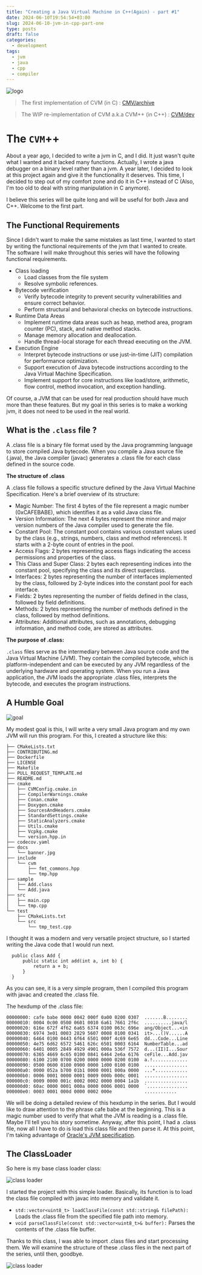 ```yaml
---
title: "Creating a Java Virtual Machine in C++(Again) - part #1"
date: 2024-06-10T19:54:54+03:00
slug: 2024-06-10-jvm-in-cpp-part-one
type: posts
draft: false
categories:
  - development
tags:
  - jvm
  - java
  - cpp
  - compiler
---
```



![logo](/images/jvm-in-cpp/javalogo.gif)


> The first implementation of CVM (in C) : [CMV/archive](https://github.com/lvntky/CVM/tree/archive) <br>

> The WIP re-implementation of CVM a.k.a CVM++ (in C++) : [CVM/dev](https://github.com/lvntky/CVM/tree/dev) 

# The `CVM`++
About a year ago, I decided to write a jvm in C, and I did. It just wasn't quite what I wanted and it lacked many functions. Actually, I wrote a java debugger on a binary level rather than a jvm. A year later, I decided to look at this project again and give it the functionality it deserves. This time, I decided to step out of my comfort zone and do it in C++ instead of C (Also, I'm too old to deal with string manipulation in C anymore).

I believe this series will be quite long and will be useful for both Java and C++. Welcome to the first part.

## The Functional Requirements
Since I didn't want to make the same mistakes as last time, I wanted to start by writing the functional requirements of the jvm that I wanted to create. The software I will make throughout this series will have the following functional requirements.

- Class loading
  - Load classes from the file system
  - Resolve symbolic references.
- Bytecode verification
  - Verify bytecode integrity to prevent security vulnerabilities and ensure correct behavior.
  - Perform structural and behavioral checks on bytecode instructions.
- Runtime Data Areas
  - Implement runtime data areas such as heap, method area, program counter (PC), stack, and native method stacks.
  - Manage memory allocation and deallocation.
  - Handle thread-local storage for each thread executing on the JVM.
- Execution Engine
  - Interpret bytecode instructions or use just-in-time (JIT) compilation for performance optimization.
  - Support execution of Java bytecode instructions according to the Java Virtual Machine Specification.
  - Implement support for core instructions like load/store, arithmetic, flow control, method invocation, and exception handling.
  
Of course, a JVM that can be used for real production should have much more than these features. But my goal in this series is to make a working jvm, it does not need to be used in the real world.

## What is the ```.class``` file ?

A .class file is a binary file format used by the Java programming language to store compiled Java bytecode. When you compile a Java source file (.java), the Java compiler (javac) generates a .class file for each class defined in the source code.

**The structure of .class**

A .class file follows a specific structure defined by the Java Virtual Machine Specification. Here's a brief overview of its structure:

- Magic Number: The first 4 bytes of the file represent a magic number (0xCAFEBABE), which identifies it as a valid Java class file.
- Version Information: The next 4 bytes represent the minor and major version numbers of the Java compiler used to generate the file.
- Constant Pool: The constant pool contains various constant values used by the class (e.g., strings, numbers, class and method references). It starts with a 2-byte count of entries in the pool.
- Access Flags: 2 bytes representing access flags indicating the access permissions and properties of the class.
- This Class and Super Class: 2 bytes each representing indices into the constant pool, specifying the class and its direct superclass.
- Interfaces: 2 bytes representing the number of interfaces implemented by the class, followed by 2-byte indices into the constant pool for each interface.
- Fields: 2 bytes representing the number of fields defined in the class, followed by field definitions.
- Methods: 2 bytes representing the number of methods defined in the class, followed by method definitions.
- Attributes: Additional attributes, such as annotations, debugging information, and method code, are stored as attributes.

**The purpose of .class:**

`.class` files serve as the intermediary between Java source code and the Java Virtual Machine (JVM). They contain the compiled bytecode, which is platform-independent and can be executed by any JVM regardless of the underlying hardware and operating system. When you run a Java application, the JVM loads the appropriate .class files, interprets the bytecode, and executes the program instructions.

## A Humble Goal
![goal](/images/jvm-in-cpp/goal.gif)

My modest goal is this, I will write a very small Java program and my own JVM will run this program. For this, I created a structure like this:

```
├── CMakeLists.txt
├── CONTRIBUTING.md
├── Dockerfile
├── LICENSE
├── Makefile
├── PULL_REQUEST_TEMPLATE.md
├── README.md
├── cmake
│   ├── CVMConfig.cmake.in
│   ├── CompilerWarnings.cmake
│   ├── Conan.cmake
│   ├── Doxygen.cmake
│   ├── SourcesAndHeaders.cmake
│   ├── StandardSettings.cmake
│   ├── StaticAnalyzers.cmake
│   ├── Utils.cmake
│   ├── Vcpkg.cmake
│   └── version.hpp.in
├── codecov.yaml
├── docs
│   └── banner.jpg
├── include
│   └── cvm
│       ├── fmt_commons.hpp
│       └── tmp.hpp
├── sample
│   ├── Add.class
│   └── Add.java
├── src
│   ├── main.cpp
│   └── tmp.cpp
└── test
    ├── CMakeLists.txt
    └── src
        └── tmp_test.cpp
```

I thought it was a modern and very versatile project structure, so I started writing the Java code that I would run next.

```
  public class Add {
      public static int add(int a, int b) {
          return a + b;
      }
  }
```

As you can see, it is a very simple program, then I compiled this program with javac and created the .class file.

The hexdump of the .class file:

```
00000000: cafe babe 0000 0042 000f 0a00 0200 0307  .......B........
00000010: 0004 0c00 0500 0601 0010 6a61 7661 2f6c  ..........java/l
00000020: 616e 672f 4f62 6a65 6374 0100 063c 696e  ang/Object...<in
00000030: 6974 3e01 0003 2829 5607 0008 0100 0341  it>...()V......A
00000040: 6464 0100 0443 6f64 6501 000f 4c69 6e65  dd...Code...Line
00000050: 4e75 6d62 6572 5461 626c 6501 0003 6164  NumberTable...ad
00000060: 6401 0005 2849 4929 4901 000a 536f 7572  d...(II)I...Sour
00000070: 6365 4669 6c65 0100 0841 6464 2e6a 6176  ceFile...Add.jav
00000080: 6100 2100 0700 0200 0000 0000 0200 0100  a.!.............
00000090: 0500 0600 0100 0900 0000 1d00 0100 0100  ................
000000a0: 0000 052a b700 01b1 0000 0001 000a 0000  ...*............
000000b0: 0006 0001 0000 0001 0009 000b 000c 0001  ................
000000c0: 0009 0000 001c 0002 0002 0000 0004 1a1b  ................
000000d0: 60ac 0000 0001 000a 0000 0006 0001 0000  `...............
000000e0: 0003 0001 000d 0000 0002 000e            ............
```

We will be doing a detailed review of this hexdump in the series. But I would like to draw attention to the phrase cafe babe at the beginning. This is a magic number used to verify that what the JVM is reading is a .class file. Maybe I'll tell you his story sometime. Anyway, after this point, I had a .class file, now all I have to do is load this class file and then parse it. At this point, I'm taking advantage of [Oracle's JVM specification](https://docs.oracle.com/javase/specs/jvms/se7/html/).

## The ClassLoader
So here is my base class loader class:

![class loader](/images/jvm-in-cpp/class_loader.png)

I started the project with this simple loader. Basically, its function is to load the class file compiled with javac into memory and validate it.

- ```std::vector<uint8_t> loadClassFile(const std::string& filePath):``` Loads the .class file from the specified file path into memory.
- ```void parseClassFile(const std::vector<uint8_t>& buffer):``` Parses the contents of the .class file buffer.

Thanks to this class, I was able to import .class files and start processing them. We will examine the structure of these .class files in the next part of the series, until then, goodbye.

![class loader](/images/jvm-in-cpp/goodbye1.gif)